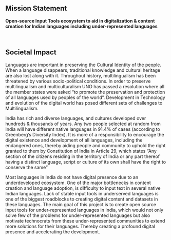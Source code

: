 ## Mission Statement
**Open-source Input Tools ecosystem to aid in digitalization & content creation for Indian languages including under-represented languages**

<br>

## Societal Impact

Languages are important in preserving the Cultural Identity of the people. When a language disappears, traditional knowledge and cultural heritage are also lost along with it. Throughout history, multilingualism has been threatened by various socio-political conditions. In order to preserve multilingualism and multiculturalism UNO has passed a resolution where all the member states were asked “to promote the preservation and protection of all languages used by peoples of the world”. Development in Technology and evolution of the digital world has posed different sets of challenges to Multilingualism.

India has rich and diverse languages, and cultures developed over hundreds & thousands of years. Any two people selected at random from India will have different native languages in 91.4% of cases (according to Greenberg’s Diversity Index). It is more of a responsibility to encourage the digital existence and development of all languages, including the endangered ones, thereby aiding people and community to uphold the right granted to them by Constitution of India in Article 29, which states “Any section of the citizens residing in the territory of India or any part thereof having a distinct language, script or culture of its own shall have the right to conserve the same”

Most languages in India do not have digital presence due to an underdeveloped ecosystem.  One of the major bottlenecks in content creation and language adoption, is difficulty to input text in several native Indian languages. Lack of stable input tools in underserved languages is one of the biggest roadblocks to creating digital content and datasets in these languages.
The main goal of this project is to create open source input tools for under-represented languages in India, which would not only solve few of the problems for under-represented languages but also motivate technocrats from these under-represented communities to extend more solutions for their languages. Thereby creating a profound digital presence and accelerating the development.
